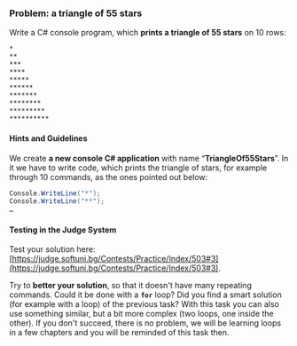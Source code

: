 ### Problem: a triangle of 55 stars

Write a C# console program, which **prints a triangle of 55 stars** on 10 rows:

```
*
**
***
****
*****
******
*******
********
*********
**********
```

#### Hints and Guidelines

We create **a new console C# application** with name “**TriangleOf55Stars**”. In it we have to write code, which prints the triangle of stars, for example through 10 commands, as the ones pointed out below:
```csharp
Console.WriteLine("*");
Console.WriteLine("**");
…
```

#### Testing in the Judge System

Test your solution here: [https://judge.softuni.bg/Contests/Practice/Index/503#3](https://judge.softuni.bg/Contests/Practice/Index/503#3).

Try to **better your solution**, so that it doesn't have many repeating commands. Could it be done with a **`for`** loop? Did you find a smart solution (for example with a loop) of the previous task? With this task you can also use something similar, but a bit more complex (two loops, one inside the other). If you don't succeed, there is no problem, we will be learning loops in a few chapters and you will be reminded of this task then.
